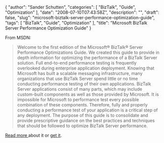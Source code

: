{
  "author": "Sander Schutten",
  "categories": [
    "BizTalk",
    "Guide",
    "Optimization"
  ],
  "date": "2008-07-10T07:43:58Z",
  "description": "",
  "draft": false,
  "slug": "microsoft-biztalk-server-performance-optimization-guide",
  "tags": [
    "BizTalk",
    "Guide",
    "Optimization"
  ],
  "title": "Microsoft BizTalk Server Performance Optimization Guide"
}


From MSDN:

> Welcome to the first edition of the Microsoft® BizTalk® Server Performance Optimizations Guide. We created this guide to provide in depth information for optimizing the performance of a BizTalk Server solution. Full end-to-end performance testing is frequently overlooked during enterprise application deployment. Knowing that Microsoft has built a scalable messaging infrastructure, many organizations that use BizTalk Server spend little or no time conducting performance testing of their own applications. BizTalk Server applications consist of many parts, which may include custom-built components as well as those provided by Microsoft. It is impossible for Microsoft to performance test every possible combination of these components. Therefore, fully and properly conducting a performance test of your application is a critical step of any deployment. The purpose of this guide is to consolidate and provide prescriptive guidance on the best practices and techniques that should be followed to optimize BizTalk Server performance.

[Read more ](http://msdn.microsoft.com/en-us/library/cc558617.aspx)about it or [get it](http://go.microsoft.com/fwlink/?LinkId=120792).

